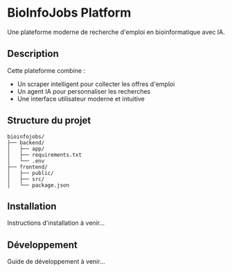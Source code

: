 # BioInfoJobs Platform

Une plateforme moderne de recherche d'emploi en bioinformatique avec IA.

## Description

Cette plateforme combine :
- Un scraper intelligent pour collecter les offres d'emploi
- Un agent IA pour personnaliser les recherches
- Une interface utilisateur moderne et intuitive

## Structure du projet

```
bioinfojobs/
├── backend/
│   ├── app/
│   ├── requirements.txt
│   └── .env
├── frontend/
│   ├── public/
│   ├── src/
│   └── package.json
```

## Installation

Instructions d'installation à venir...

## Développement

Guide de développement à venir...